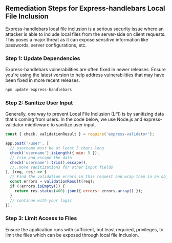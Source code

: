 

## Remediation Steps for Express-handlebars Local File Inclusion

Express-handlebars local file inclusion is a serious security issue where an attacker is able to include local files from the server-side on client requests. This poses a major threat as it can expose sensitive information like passwords, server configurations, etc.

### Step 1: Update Dependencies

Express-handlebars vulnerabilities are often fixed in newer releases. Ensure you're using the latest version to help address vulnerabilities that may have been fixed in more recent releases.

```bash
npm update express-handlebars
```

### Step 2: Sanitize User Input

Generally, one way to prevent Local File Inclusion (LFI) is by sanitizing data that's coming from users. In the code below, we use Node.js and express-validator middleware to sanitize user input.

```javascript
const { check, validationResult } = require('express-validator');

app.post('/user', [
  // username must be at least 5 chars long
  check('username').isLength({ min: 5 }),
  // trim and escape the data
  check('username').trim().escape(),
  //..more sanitizations for other input fields
], (req, res) => {
  // Find the validation errors in this request and wrap them in an object with handy functions
  const errors = validationResult(req);
  if (!errors.isEmpty()) {
    return res.status(400).json({ errors: errors.array() });
  }
  // continue with your logic
});
```

### Step 3: Limit Access to Files

Ensure the application runs with sufficient, but least required, privileges, to limit the files which can be exposed through local file inclusion.